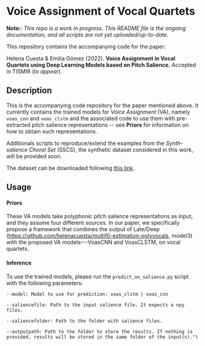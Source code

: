 # Voice Assignment of Vocal Quartets

**Note:**: *This repo is a work in progress. This README file is the ongoing documentation, 
and all scripts are not yet uploaded/up-to-date.*

This repository contains the accompanying code for the paper:

Helena Cuesta & Emilia Gómez (2022). **Voice Assignment in Vocal Quartets using Deep Learning Models 
based on Pitch Salience.** Accepted in TISMIR (_to appear_).

## Description
This is the accompanying code repository for the paper mentioned above. It currently contains the trained models for 
*Voice Assignment* (VA), namely `voas_cnn` and `voas_clstm` and the associated code to use them with pre-extracted 
pitch salience representations -- see **Priors** for information on how to obtain such representations.

Additionals scripts to reproduce/extend the examples from the *Synth-salience Choral Set* (SSCS), the 
synthetic dataset considered in this work, will be provided soon. 

The dataset can be downloaded following 
<a href="https://drive.google.com/file/d/1ai6WsRc5fhRDCPN4ZHeuPdMqLMS-c57d/view">this link</a>.   

## Usage

#### Priors
These VA models take polyphonic pitch salience representations as input, and they assume four different sources.
In our paper, we specifically propose a framework that combines the output of Late/Deep (https://github.com/helenacuesta/multif0-estimation-polyvocals, model3) with the 
proposed VA models---VoasCNN and VoasCLSTM, on vocal quartets.


#### Inference 

To use the trained models, please run the `predict_on_salience.py` script with the following parameters:


    --model: Model to use for prediction: voas_clstm | voas_cnn

    --saliencefile: Path to the input salience file. It expects a npy files.

    --saliencefolder: Path to the folder with salience files.

    --outputpath: Path to the folder to store the results. If nothing is provided, results will be stored in the same folder of the input(s).")
  
 

